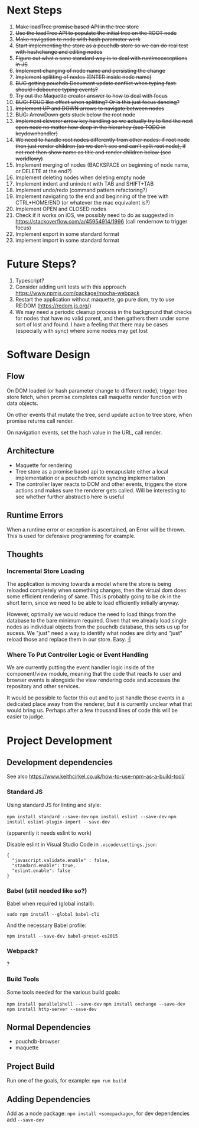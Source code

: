 # Next Steps

1. ~~Make loadTree promise based API in the tree store~~
1. ~~Use the loadTree API to populate the initial tree on the ROOT node~~
1. ~~Make navigation to node with hash parameter work~~
1. ~~Start implementing the store as a pouchdb store so we can do real test with hashchange and editing nodes~~
1. ~~Figure out what a sane standard way is to deal with runtimeexceptions in JS~~
1. ~~Implement changing of node name and persisting the change~~
1. ~~Implement splitting of nodes (ENTER inside node name)~~
1. ~~BUG getting pouchdb Document update conflict when typing fast: should I debounce typing events?~~
1. ~~Try out the Maquette creator answer to how to deal with focus~~
1. ~~BUG: FOUC like effect when splitting? Or is this just focus dancing?~~
1. ~~Implement UP and DOWN arrows to navigate between nodes~~
1. ~~BUG: ArrowDown gets stuck below the root node~~
1. ~~Implement cleverer arrow key handling so we actually try to find the next open node no matter how deep in the hierarhcy (see TODO in keydownhandler)~~
1. ~~We need to handle root nodes differently from other nodes: if root node then just render children (so we don't see and can't split root node), if not root then show name as title and render children below (see workflowy)~~
1. Implement merging of nodes (BACKSPACE on beginning of node name, or DELETE at the end?)
1. Implement deleting nodes when deleting empty node
1. Implement indent and unindent with TAB and SHIFT+TAB
1. Implement undo/redo (command pattern refactoring?)
1. Implement navigating to the end and beginning of the tree with CTRL+HOME/END (or whatever the mac equivalent is?)
1. Implement OPEN and CLOSED nodes
1. Check if it works on iOS, we possibly need to do as suggested in https://stackoverflow.com/a/45954914/1996 (call rendernow to trigger focus)
1. Implement export in some standard format
1. implement import in some standard format

# Future Steps?

1. Typescript?
1. Consider adding unit tests with this approach https://www.npmjs.com/package/mocha-webpack
1. Restart the application without maquette, go pure dom, try to use RE:DOM (https://redom.js.org/)
1. We may need a periodic cleanup process in the background that checks for nodes that have no valid parent, and then gathers them under some sort of lost and found. I have a feeling that there may be cases (especially with sync) where some nodes may get lost


# Software Design

## Flow
On DOM loaded (or hash parameter change to different node), trigger tree store fetch, when promise completes call maquette render function with data objects.

On other events that mutate the tree, send update action to tree store, when promise returns call render.

On navigation events, set the hash value in the URL, call render.

## Architecture

- Maquette for rendering
- Tree store as a promise based api to encapuslate either a local implementation or a pouchdb remote syncing implementation
- The controller layer reacts to DOM and other events, triggers the store actions and makes sure the renderer gets called. Will be interesting to see whether further abstractio here is useful

## Runtime Errors

When a runtime error or exception is ascertained, an Error will be thrown. This is used for defensive programming for example.

## Thoughts

### Incremental Store Loading

The application is moving towards a model where the store is being reloaded completely when something changes, then the virtual dom does some efficient rendering of same. This is probably going to be ok in the short term, since we need to be able to load efficiently initially anyway.

However, optimally we would reduce the need to load things from the database to the bare minimum required. Given that we already load single nodes as individual objects from the pouchdb database, this sets us up for sucess. We "just" need a way to identify what nodes are dirty and "just" reload those and replace them in our store. Easy. ;|

### Where To Put Controller Logic or Event Handling

We are currently putting the event handler logic inside of the component/view module, meaning that the code that reacts to user and browser events is alongside the view rendering code and accesses the repository and other services. 

It would be possible to factor this out and to just handle those events in a dedicated place away from the renderer, but it is currently unclear what that would bring us. Perhaps after a few thousand lines of code this will be easier to judge.

# Project Development

## Development dependencies

See also https://www.keithcirkel.co.uk/how-to-use-npm-as-a-build-tool/

### Standard JS

Using standard JS for linting and style:

`npm install standard --save-dev`
`npm install eslint --save-dev`
`npm install eslint-plugin-import --save-dev`

(apparently it needs eslint to work)

Disable eslint in Visual Studio Code in `.vscode\settings.json`:

```
{
  "javascript.validate.enable" : false,
  "standard.enable": true,
  "eslint.enable": false
}
```

### Babel (still needed like so?)

Babel when required (global install):

`sudo npm install --global babel-cli`

And the necessary Babel profile:

`npm install --save-dev babel-preset-es2015`

### Webpack?

?

### Build Tools

Some tools needed for the various build goals:

`npm install parallelshell --save-dev`
`npm install onchange --save-dev`
`npm install http-server --save-dev`

## Normal Dependencies

- pouchdb-browser
- maquette

## Project Build

Run one of the goals, for example: `npm run build`

## Adding Dependencies

Add as a node package: `npm install <somepackage>`, for dev dependencies add `--save-dev`
